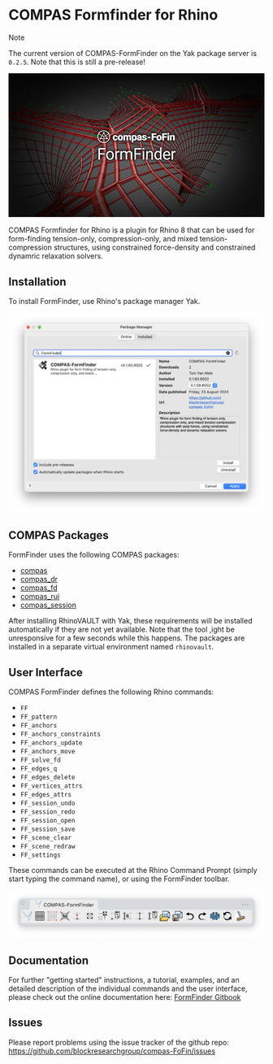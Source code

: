 # COMPAS Formfinder for Rhino

> [!NOTE]
> The current version of COMPAS-FormFinder on the Yak package server is `0.2.5`.
> Note that this is still a pre-release!

![COMPAS FormFinder](compas-FoFin.png)

COMPAS Formfinder for Rhino is a plugin for Rhino 8
that can be used for form-finding tension-only, compression-only,
and mixed tension-compression structures,
using constrained force-density and constrained dynamric relaxation solvers.

## Installation

To install FormFinder, use Rhino's package manager Yak.

![FormFinder installation with Yak](resources/images/FormFinder_yak.png)

## COMPAS Packages

FormFinder uses the following COMPAS packages:

* [compas](https://github.com/compas-dev/compas)
* [compas_dr](https://github.com/blockresearchgroup/compas_dr)
* [compas_fd](https://github.com/blockresearchgroup/compas_fd)
* [compas_rui](https://github.com/blockresearchgroup/compas_rui)
* [compas_session](https://github.com/blockresearchgroup/compas_session)

After installing RhinoVAULT with Yak, these requirements will be installed automatically if they are not yet available.
Note that the tool ,ight be unresponsive for a few seconds while this happens.
The packages are installed in a separate virtual environment named `rhinovault`.

## User Interface

COMPAS FormFinder defines the following Rhino commands:

* `FF`
* `FF_pattern`
* `FF_anchors`
* `FF_anchors_constraints`
* `FF_anchors_update`
* `FF_anchors_move`
* `FF_solve_fd`
* `FF_edges_q`
* `FF_edges_delete`
* `FF_vertices_attrs`
* `FF_edges_attrs`
* `FF_session_undo`
* `FF_session_redo`
* `FF_session_open`
* `FF_session_save`
* `FF_scene_clear`
* `FF_scene_redraw`
* `FF_settings`

These commands can be executed at the Rhino Command Prompt (simply start typing the command name),
or using the FormFinder toolbar.

![FormFinder toolbar](resources/images/FormFinder_toolbar.png)

## Documentation

For further "getting started" instructions, a tutorial, examples, and an detailed description of the individual commands and the user interface, please check out the online documentation here: [FormFinder Gitbook](https://blockresearchgroup.gitbook.io/FormFinder)

## Issues

Please report problems using the issue tracker of the github repo: <https://github.com/blockresearchgroup/compas-FoFin/issues>
